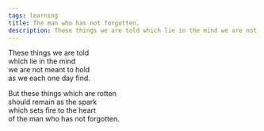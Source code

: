 ```yaml
---
tags: learning
title: The man who has not forgotten.
description: These things we are told which lie in the mind we are not meant to hold as we each one day find.
---
```




These things we are told  
which lie in the mind  
we are not meant to hold  
as we each one day find.  


But these things which are rotten  
should remain as the spark  
which sets fire to the heart  
of the man who has not forgotten.  
